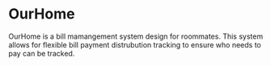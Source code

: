 # OurHome

OurHome is a bill mamangement system design for roommates. This system allows for flexible bill payment distrubution tracking to ensure who needs to pay can be tracked.
